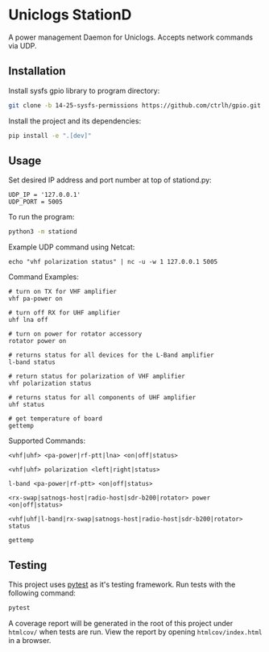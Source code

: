 # Uniclogs StationD

A power management Daemon for Uniclogs. Accepts network commands via UDP.

## Installation

Install sysfs gpio library to program directory:

```sh
git clone -b 14-25-sysfs-permissions https://github.com/ctrlh/gpio.git
```

Install the project and its dependencies:

```sh
pip install -e ".[dev]"
```

## Usage

Set desired IP address and port number at top of stationd.py:
```
UDP_IP = '127.0.0.1'
UDP_PORT = 5005
```

To run the program:

```sh
python3 -m stationd
```

Example UDP command using Netcat:
```
echo "vhf polarization status" | nc -u -w 1 127.0.0.1 5005
```


Command Examples:
```
# turn on TX for VHF amplifier
vhf pa-power on

# turn off RX for UHF amplifier
uhf lna off

# turn on power for rotator accessory
rotator power on

# returns status for all devices for the L-Band amplifier
l-band status

# return status for polarization of VHF amplifier
vhf polarization status

# returns status for all components of UHF amplifier
uhf status

# get temperature of board
gettemp
```

Supported Commands:
```
<vhf|uhf> <pa-power|rf-ptt|lna> <on|off|status>

<vhf|uhf> polarization <left|right|status>

l-band <pa-power|rf-ptt> <on|off|status>

<rx-swap|satnogs-host|radio-host|sdr-b200|rotator> power <on|off|status>

<vhf|uhf|l-band|rx-swap|satnogs-host|radio-host|sdr-b200|rotator> status

gettemp
```

## Testing

This project uses [pytest](https://docs.pytest.org/en/stable/) as it's testing
framework. Run tests with the following command:

```sh
pytest
```

A coverage report will be generated in the root of this project under
`htmlcov/` when tests are run. View the report by opening `htmlcov/index.html`
in a browser.
